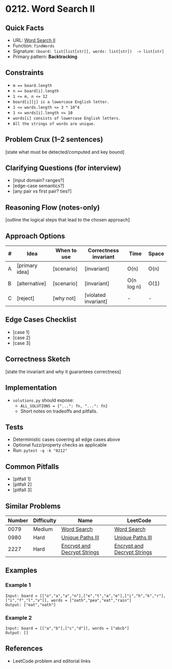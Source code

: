 # 0212. Word Search II

## Quick Facts

- URL: [Word Search II](https://leetcode.com/problems/word-search-ii/)
- Function: `findWords`
- Signature: `(board: list[list[str]], words: list[str])  -> list[str]`
- Primary pattern: **Backtracking**

## Constraints

- `m == board.length`
- `n == board[i].length`
- `1 <= m, n <= 12`
- `board[i][j] is a lowercase English letter.`
- `1 <= words.length <= 3 * 10^4`
- `1 <= words[i].length <= 10`
- `words[i] consists of lowercase English letters.`
- `All the strings of words are unique.`

## Problem Crux (1–2 sentences)

[state what must be detected/computed and key bound]

## Clarifying Questions (for interview)

- [input domain? ranges?]
- [edge-case semantics?]
- [any pair vs first pair? ties?]

## Reasoning Flow (notes-only)

[outline the logical steps that lead to the chosen approach]

## Approach Options

| #   | Idea           | When to use | Correctness invariant | Time       | Space |
| --- | -------------- | ----------- | --------------------- | ---------- | ----- |
| A   | [primary idea] | [scenario]  | [invariant]           | O(n)       | O(n)  |
| B   | [alternative]  | [scenario]  | [invariant]           | O(n log n) | O(1)  |
| C   | [reject]       | [why not]   | [violated invariant]  | -          | -     |

## Edge Cases Checklist

- [case 1]
- [case 2]
- [case 3]

## Correctness Sketch

[state the invariant and why it guarantees correctness]

## Implementation

- `solutions.py` should expose:
    - `ALL_SOLUTIONS = {"...": fn, "...": fn}`
    - Short notes on tradeoffs and pitfalls.

## Tests

- Deterministic cases covering all edge cases above
- Optional fuzz/property checks as applicable
- Run: `pytest -q -k "0212"`

## Common Pitfalls

- [pitfall 1]
- [pitfall 2]
- [pitfall 3]

## Similar Problems

| Number | Difficulty | Name                                                                         | LeetCode                                                                                  |
| ------ | ---------- | ---------------------------------------------------------------------------- | ----------------------------------------------------------------------------------------- |
| 0079   | Medium     | [Word Search](../0079-word-search/readme.md)                                 | [Word Search](https://leetcode.com/problems/word-search/)                                 |
| 0980   | Hard       | [Unique Paths III](../0980-unique-paths-iii/readme.md)                       | [Unique Paths III](https://leetcode.com/problems/unique-paths-iii/)                       |
| 2227   | Hard       | [Encrypt and Decrypt Strings](../2227-encrypt-and-decrypt-strings/readme.md) | [Encrypt and Decrypt Strings](https://leetcode.com/problems/encrypt-and-decrypt-strings/) |

## Examples

### Example 1

```text
Input: board = [["o","a","a","n"],["e","t","a","e"],["i","h","k","r"],["i","f","l","v"]], words = ["oath","pea","eat","rain"]
Output: ["eat","oath"]
```

### Example 2

```text
Input: board = [["a","b"],["c","d"]], words = ["abcb"]
Output: []
```

## References

- LeetCode problem and editorial links
